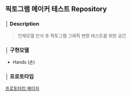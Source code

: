 ## 픽토그램 메이커 테스트 Repository
### │ Description

>인체모델 인식 후 픽토그램 그래픽 변환 테스트를 위한 공간

### │ 구현모델
- Hands (손)

### │ 프로토타입
[프로토타입 페이지](https://jindaram-stu.github.io/test-pictogram-maker/, "Prototype")

